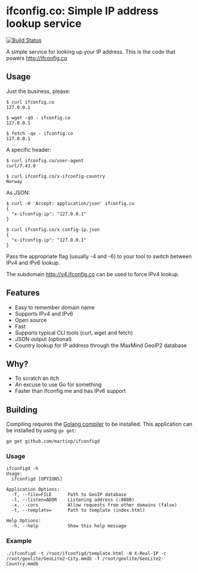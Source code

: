 # ifconfig.co: Simple IP address lookup service

[![Build Status](https://travis-ci.org/martinp/ifconfigd.svg)](https://travis-ci.org/martinp/ifconfigd)

A simple service for looking up your IP address. This is the code that powers
http://ifconfig.co

## Usage

Just the business, please:

```
$ curl ifconfig.co
127.0.0.1

$ wget -qO - ifconfig.co
127.0.0.1

$ fetch -qo - ifconfig.co
127.0.0.1
```

A specific header:

```
$ curl ifconfig.co/user-agent
curl/7.43.0

$ curl ifconfig.co/x-ifconfig-country
Norway
```

As JSON:

```
$ curl -H 'Accept: application/json' ifconfig.co
{
  "x-ifconfig-ip": "127.0.0.1"
}

$ curl ifconfig.co/x-config-ip.json
{
  "x-ifconfig-ip": "127.0.0.1"
}
```

Pass the appropriate flag (usually -4 and -6) to your tool to switch between
IPv4 and IPv6 lookup.

The subdomain http://v4.ifconfig.co can be used to force IPv4 lookup.

## Features

* Easy to remember domain name
* Supports IPv4 and IPv6
* Open source
* Fast
* Supports typical CLI tools (curl, wget and fetch)
* JSON output (optional)
* Country lookup for IP address through the MaxMind GeoIP2 database

## Why?

* To scratch an itch
* An excuse to use Go for something
* Faster than ifconfig.me and has IPv6 support

## Building

Compiling requires the [Golang compiler](https://golang.org/) to be installed.
This application can be installed by using `go get`:

`go get github.com/martinp/ifconfigd`

### Usage

```
ifconfigd -h
Usage:
  ifconfigd [OPTIONS]

Application Options:
  -f, --file=FILE      Path to GeoIP database
  -l, --listen=ADDR    Listening address (:8080)
  -x, --cors           Allow requests from other domains (false)
  -t, --template=      Path to template (index.html)

Help Options:
  -h, --help           Show this help message
```

### Example

```
./ifconfigd -t /root/ifconfigd/template.html -H X-Real-IP -c /root/geolite/GeoLite2-City.mmdb -f /root/geolite/GeoLite2-Country.mmdb
```
